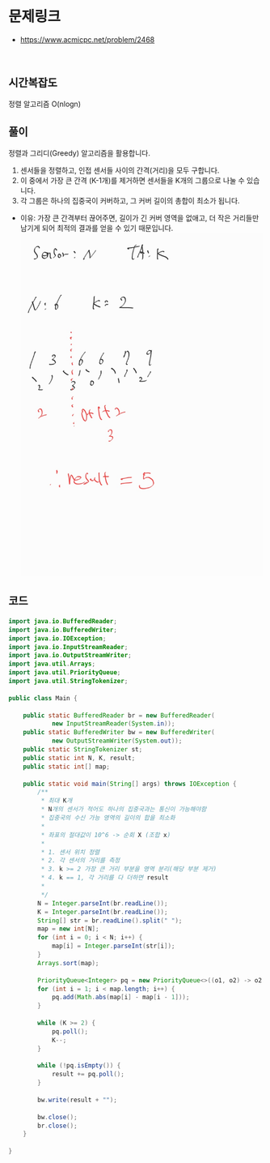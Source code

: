 # 문제링크

- https://www.acmicpc.net/problem/2468

<br>

## 시간복잡도

정렬 알고리즘
O(nlogn)

## 풀이

정렬과 그리디(Greedy) 알고리즘을 활용합니다.

1. 센서들을 정렬하고, 인접 센서들 사이의 간격(거리)을 모두 구합니다.
2. 이 중에서 가장 큰 간격 (K-1개)를 제거하면 센서들을 K개의 그룹으로 나눌 수 있습니다.
3. 각 그룹은 하나의 집중국이 커버하고, 그 커버 길이의 총합이 최소가 됩니다.

- 이유: 가장 큰 간격부터 끊어주면, 길이가 긴 커버 영역을 없애고, 더 작은 거리들만 남기게 되어 최적의 결과를 얻을 수 있기 때문입니다.
  ![센서 풀이](KakaoTalk_20250525_010401447.jpg)

## 코드

```java
import java.io.BufferedReader;
import java.io.BufferedWriter;
import java.io.IOException;
import java.io.InputStreamReader;
import java.io.OutputStreamWriter;
import java.util.Arrays;
import java.util.PriorityQueue;
import java.util.StringTokenizer;

public class Main {

	public static BufferedReader br = new BufferedReader(
			new InputStreamReader(System.in));
	public static BufferedWriter bw = new BufferedWriter(
			new OutputStreamWriter(System.out));
	public static StringTokenizer st;
	public static int N, K, result;
	public static int[] map;

	public static void main(String[] args) throws IOException {
		/**
		 * 최대 K개
		 * N개의 센서가 적어도 하나의 집중국과는 통신이 가능해야함
		 * 집중국의 수신 가능 영역의 길이의 합을 최소화
		 *
		 * 좌표의 절대값이 10^6 -> 순회 X (조합 x)
		 *
		 * 1. 센서 위치 정렬
		 * 2. 각 센서의 거리를 측정
		 * 3. k >= 2 가장 큰 거리 부분을 영역 분리(해당 부분 제거)
		 * 4. k == 1, 각 거리를 다 더하면 result
		 *
		 */
		N = Integer.parseInt(br.readLine());
		K = Integer.parseInt(br.readLine());
		String[] str = br.readLine().split(" ");
		map = new int[N];
		for (int i = 0; i < N; i++) {
			map[i] = Integer.parseInt(str[i]);
		}
		Arrays.sort(map);

		PriorityQueue<Integer> pq = new PriorityQueue<>((o1, o2) -> o2 - o1);
		for (int i = 1; i < map.length; i++) {
			pq.add(Math.abs(map[i] - map[i - 1]));
		}

		while (K >= 2) {
			pq.poll();
			K--;
		}

		while (!pq.isEmpty()) {
			result += pq.poll();
		}

		bw.write(result + "");

		bw.close();
		br.close();
	}

}
```
